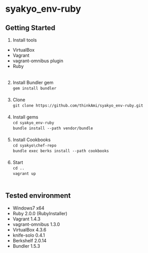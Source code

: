 syakyo_env-ruby
===============

## Getting Started

1. Install tools
 * VirtualBox
 * Vagrant
 * vagrant-omnibus plugin
 * Ruby  
　
2. Install Bundler gem  
 `gem install bundler`  
　
3. Clone  
 `git clone https://github.com/thinkAmi/syakyo_env-ruby.git`  
　
4. Install gems  
 `cd syakyo_env-ruby`  
 `bundle install --path vendor/bundle`  
　
5. Install Cookbooks  
 `cd syakyo\chef-repo`  
 `bundle exec berks install --path cookbooks`  
　
6. Start  
 `cd ..`  
 `vagrant up`  
　

## Tested environment
 * Windows7 x64
 * Ruby 2.0.0 (RubyInstaller)
 * Vagrant 1.4.3
  * vagrant-omnibus 1.3.0
 * VirtualBox 4.3.6
 * knife-solo 0.4.1
 * Berkshelf 2.0.14
 * Bundler 1.5.3